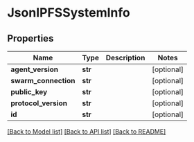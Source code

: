 # JsonIPFSSystemInfo


## Properties
Name | Type | Description | Notes
------------ | ------------- | ------------- | -------------
**agent_version** | **str** |  | [optional] 
**swarm_connection** | **str** |  | [optional] 
**public_key** | **str** |  | [optional] 
**protocol_version** | **str** |  | [optional] 
**id** | **str** |  | [optional] 

[[Back to Model list]](../README.md#documentation-for-models) [[Back to API list]](../README.md#documentation-for-api-endpoints) [[Back to README]](../README.md)


